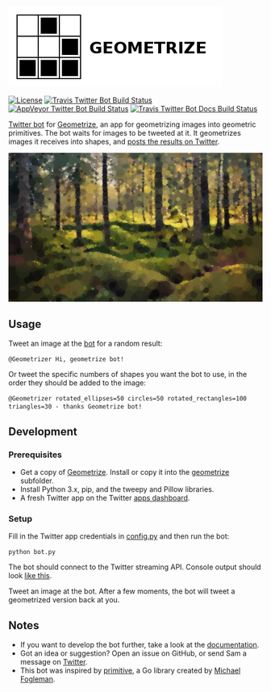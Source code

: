 [![Geometrize Twitter bot logo](https://github.com/Tw1ddle/geometrize-twitter-bot/blob/master/screenshots/logo.png?raw=true "Geometrize - geometrizing images into geometric primitives Twitter bot logo")](http://www.geometrize.co.uk/)

[![License](http://img.shields.io/:license-mit-blue.svg?style=flat-square)](https://github.com/Tw1ddle/geometrize-twitter-bot/blob/master/LICENSE)
[![Travis Twitter Bot Build Status](https://img.shields.io/travis/Tw1ddle/geometrize-twitter-bot.svg?style=flat-square)](https://travis-ci.org/Tw1ddle/geometrize-twitter-bot)
[![AppVeyor Twitter Bot Build Status](https://ci.appveyor.com/api/projects/status/e9d5ghphfm3oa2au?svg=true)](https://ci.appveyor.com/project/Tw1ddle/geometrize-twitter-bot)
[![Travis Twitter Bot Docs Build Status](https://img.shields.io/travis/Tw1ddle/geometrize-twitter-bot-docs.svg?style=flat-square)](https://travis-ci.org/Tw1ddle/geometrize-twitter-bot-docs)

[Twitter bot](https://twitter.com/Geometrizer) for [Geometrize](http://www.geometrize.co.uk/), an app for geometrizing images into geometric primitives. The bot waits for images to be tweeted at it. It geometrizes images it receives into shapes, and [posts the results 
on Twitter](https://twitter.com/Geometrizer).

[![Geometrized Forest](https://github.com/Tw1ddle/geometrize-twitter-bot/blob/master/screenshots/forest.png?raw=true "Forest, 2000 circles")](http://www.geometrize.co.uk/)

## Usage

Tweet an image at the [bot](https://twitter.com/Geometrizer) for a random result:

```
@Geometrizer Hi, geometrize bot!
```

Or tweet the specific numbers of shapes you want the bot to use, in the order they should be added to the image:

```
@Geometrizer rotated_ellipses=50 circles=50 rotated_rectangles=100 triangles=30 - thanks Geometrize bot!
```

## Development

### Prerequisites

 * Get a copy of [Geometrize](http://www.geometrize.co.uk/). Install or copy it into the [geometrize](https://github.com/Tw1ddle/geometrize-twitter-bot/blob/master/geometrize) subfolder.
 * Install Python 3.x, pip, and the tweepy and Pillow libraries.
 * A fresh Twitter app on the Twitter [apps dashboard](https://apps.twitter.com/).

### Setup

Fill in the Twitter app credentials in [config.py](https://github.com/Tw1ddle/geometrize-twitter-bot/blob/master/bot/config.py) and then run the bot:

```
python bot.py
```

The bot should connect to the Twitter streaming API. Console output should look [like this](https://github.com/Tw1ddle/geometrize-twitter-bot/blob/master/screenshots/successful_startup.png?raw=true).

Tweet an image at the bot. After a few moments, the bot will tweet a geometrized version back at you.

## Notes
 * If you want to develop the bot further, take a look at the [documentation](http://botdocs.geometrize.co.uk/).
 * Got an idea or suggestion? Open an issue on GitHub, or send Sam a message on [Twitter](https://twitter.com/Sam_Twidale).
 * This bot was inspired by [primitive](https://github.com/fogleman/primitive), a Go library created by [Michael Fogleman](https://github.com/fogleman).